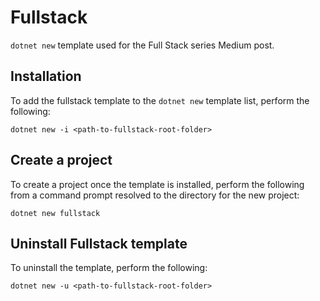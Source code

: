 # Fullstack

`dotnet new` template used for the Full Stack series Medium post.

## Installation

To add the fullstack template to the `dotnet new` template list, perform the following:

```
dotnet new -i <path-to-fullstack-root-folder>
```

## Create a project

To create a project once the template is installed, perform the following from a command prompt resolved to the directory for the new project:

```
dotnet new fullstack
```

## Uninstall Fullstack template

To uninstall the template, perform the following:

```
dotnet new -u <path-to-fullstack-root-folder>
```
